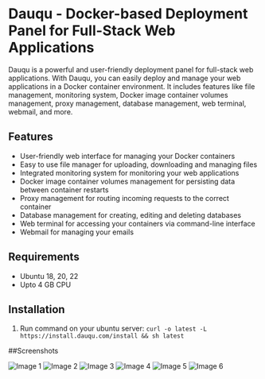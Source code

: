 # Dauqu - Docker-based Deployment Panel for Full-Stack Web Applications

Dauqu is a powerful and user-friendly deployment panel for full-stack web applications. With Dauqu, you can easily deploy and manage your web applications in a Docker container environment. It includes features like file management, monitoring system, Docker image container volumes management, proxy management, database management, web terminal, webmail, and more.

## Features

- User-friendly web interface for managing your Docker containers
- Easy to use file manager for uploading, downloading and managing files
- Integrated monitoring system for monitoring your web applications
- Docker image container volumes management for persisting data between container restarts
- Proxy management for routing incoming requests to the correct container
- Database management for creating, editing and deleting databases
- Web terminal for accessing your containers via command-line interface
- Webmail for managing your emails

## Requirements

- Ubuntu 18, 20, 22
- Upto 4 GB CPU

## Installation

1. Run command on your ubuntu server:
`curl -o latest -L https://install.dauqu.com/install && sh latest`


##Screenshots

![Image 1]([/path/to/image1.jpg](https://get.dauqu.com/screenshots/all-projects.png))
![Image 2](/path/to/image2.jpg)
![Image 3](/path/to/image3.jpg)
![Image 4](/path/to/image4.jpg)
![Image 5](/path/to/image5.jpg)
![Image 6](/path/to/image6.jpg)

